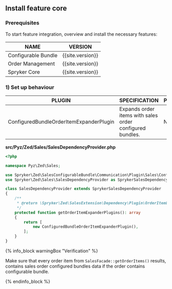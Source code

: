 

## Install feature core

### Prerequisites

To start feature integration, overview and install the necessary features:

| NAME | VERSION |
| --- | --- |
| Configurable Bundle | {{site.version}} |
| Order Management | {{site.version}} |
| Spryker Core | {{site.version}} |

### 1) Set up behaviour

| PLUGIN | SPECIFICATION | PREREQUISITES | NAMESPACE |
| --- | --- | --- | --- |
| ConfiguredBundleOrderItemExpanderPlugin | Expands order items with sales order configured bundles. | None | Spryker\Zed\SalesConfigurableBundle\Communication\Plugin\Sales |

**src/Pyz/Zed/Sales/SalesDependencyProvider.php**

```php
<?php

namespace Pyz\Zed\Sales;

use Spryker\Zed\SalesConfigurableBundle\Communication\Plugin\Sales\ConfiguredBundleOrderItemExpanderPlugin;
use Spryker\Zed\Sales\SalesDependencyProvider as SprykerSalesDependencyProvider;

class SalesDependencyProvider extends SprykerSalesDependencyProvider
{
    /**
     * @return \Spryker\Zed\SalesExtension\Dependency\Plugin\OrderItemExpanderPluginInterface[]
     */
    protected function getOrderItemExpanderPlugins(): array
    {
        return [
            new ConfiguredBundleOrderItemExpanderPlugin(),
        ];
    }
}
```

{% info_block warningBox "Verification" %}

Make sure that every order item from `SalesFacade::getOrderItems()` results, contains sales order configured bundles data if the order contains configurable bundle.

{% endinfo_block %}
